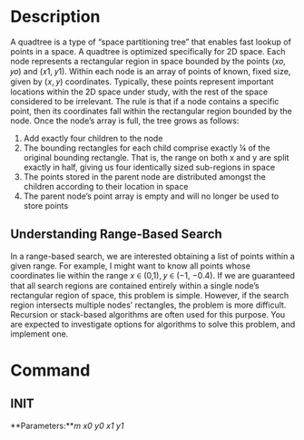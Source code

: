 # Description
A quadtree is a type of “space partitioning tree” that enables fast lookup of points in a space. A quadtree is optimized specifically for 2D space. Each node represents a rectangular region in space bounded by the points (𝑥𝑜, 𝑦𝑜) and (𝑥1, 𝑦1). Within each node is an array of points of known, fixed size, given by (𝑥, 𝑦) coordinates. Typically, these points represent important locations within the 2D space under study, with the rest of the space considered to be irrelevant. The rule is that if a node contains a specific point, then its coordinates fall within the rectangular region bounded by the node. Once the node’s array is full, the tree grows as follows:<br/>
1. Add exactly four children to the node
2. The bounding rectangles for each child comprise exactly ¼ of the original bounding rectangle. That is, the range
on both x and y are split exactly in half, giving us four identically sized sub-regions in space
3. The points stored in the parent node are distributed amongst the children according to their location in space
4. The parent node’s point array is empty and will no longer be used to store points
## Understanding Range-Based Search
In a range-based search, we are interested obtaining a list of points within a given range. For example, I might want to know all points whose coordinates lie within the range 𝑥 ∈ (0,1), 𝑦 ∈ (−1, −0.4). If we are guaranteed that all search regions are contained entirely within a single node’s rectangular region of space, this problem is simple. However, if the search region intersects multiple nodes’ rectangles, the problem is more difficult. Recursion or stack-based algorithms are often used for this purpose. You are expected to investigate options for algorithms to solve this problem, and implement one.
# Command
## INIT
**Parameters:***m x0 y0 x1 y1*

